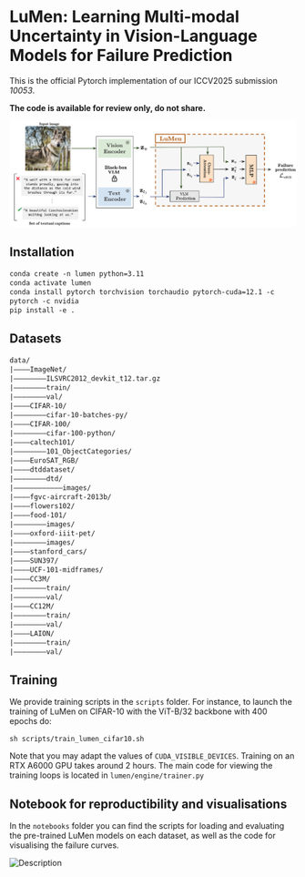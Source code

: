 # LuMen: Learning Multi-modal Uncertainty in Vision-Language Models for Failure Prediction
This is the official Pytorch implementation of our ICCV2025 submission *10053*. 

**The code is available for review only, do not share.**

<img src="visu/figure_model.png" alt="Description" width="800">



## Installation
```
conda create -n lumen python=3.11
conda activate lumen
conda install pytorch torchvision torchaudio pytorch-cuda=12.1 -c pytorch -c nvidia
pip install -e .
```
## Datasets 

```
data/
|––––ImageNet/
|––––––––ILSVRC2012_devkit_t12.tar.gz
|––––––––train/
|––––––––val/
|––––CIFAR-10/
|––––––––cifar-10-batches-py/
|––––CIFAR-100/
|––––––––cifar-100-python/
|––––caltech101/
|––––––––101_ObjectCategories/
|––––EuroSAT_RGB/
|––––dtddataset/
|––––––––dtd/
|––––––––––––images/
|––––fgvc-aircraft-2013b/
|––––flowers102/
|––––food-101/
|––––––––images/
|––––oxford-iiit-pet/
|––––––––images/
|––––stanford_cars/
|––––SUN397/
|––––UCF-101-midframes/
|––––CC3M/
|––––––––train/
|––––––––val/
|––––CC12M/
|––––––––train/
|––––––––val/
|––––LAION/
|––––––––train/
|––––––––val/
```

## Training 
We provide training scripts in the `scripts` folder. For instance, to launch the training of LuMen on CIFAR-10 with the ViT-B/32 backbone with 400 epochs do:
```
sh scripts/train_lumen_cifar10.sh
```
Note that you may adapt the values of `CUDA_VISIBLE_DEVICES`. Training on an RTX A6000 GPU takes around 2 hours.
The main code for viewing the training loops is located in `lumen/engine/trainer.py`

## Notebook for reproductibility and visualisations
In the `notebooks` folder you can find the scripts for loading and evaluating the pre-trained LuMen models on each dataset, as well as the code for visualising the failure curves. 

<img src="visu/quali_failure1.png" alt="Description" width="500">
